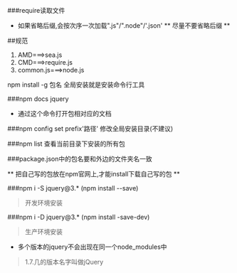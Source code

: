 ###require读取文件
* 如果省略后缀,会按次序一次加载".js"/".node"/'.json'
** 尽量不要省略后缀 **

##规范

1. AMD===>sea.js
2. CMD===>require.js
3. common.js===>node.js

npm install -g 包名  全局安装就是安装命令行工具

###npm docs jquery
* 通过这个命令打开包相对应的文档

###npm config set prefix'路径' 修改全局安装目录(不建议)

###npm list 查看当前目录下安装的所有包

###package.json中的包名要和外边的文件夹名一致

** 把自己写的包放在npm官网上,才能install下载自己写的包 **


###npm i -S jquery@3.*  (npm install --save)
> 开发环境安装

###npm i -D jquery@3.* (npm install -save-dev)
> 生产环境安装

* 多个版本的jquery不会出现在同一个node_modules中
> 1.7.几的版本名字叫做jQuery












